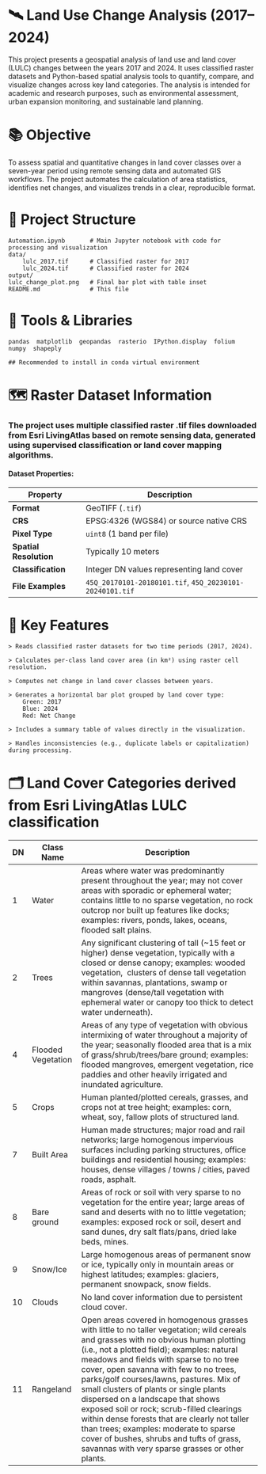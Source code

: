 # 🛰️ Land Use Change Analysis (2017–2024)

This project presents a geospatial analysis of land use and land cover (LULC) changes between the years 2017 and 2024. It uses classified raster datasets and Python-based spatial analysis tools to quantify, compare, and visualize changes across key land categories. The analysis is intended for academic and research purposes, such as environmental assessment, urban expansion monitoring, and sustainable land planning.

# 📚 Objective

To assess spatial and quantitative changes in land cover classes over a seven-year period using remote sensing data and automated GIS workflows. The project automates the calculation of area statistics, identifies net changes, and visualizes trends in a clear, reproducible format.

# 📁 Project Structure

    Automation.ipynb       # Main Jupyter notebook with code for processing and visualization
    data/
        lulc_2017.tif      # Classified raster for 2017
        lulc_2024.tif      # Classified raster for 2024
    output/
    lulc_change_plot.png   # Final bar plot with table inset
    README.md              # This file

# 🧰 Tools & Libraries 
    pandas  matplotlib  geopandas  rasterio  IPython.display  folium  numpy  shapeply

    ## Recommended to install in conda virtual environment

# 🗺️ Raster Dataset Information 
### The project uses multiple classified raster .tif files downloaded from Esri LivingAtlas based on remote sensing data, generated using supervised classification or land cover mapping algorithms.

#### Dataset Properties:

| Property           | Description                                              |
|-------------------|----------------------------------------------------------|
| **Format**         | GeoTIFF (`.tif`)                                         |
| **CRS**            | EPSG:4326 (WGS84) or source native CRS                   |
| **Pixel Type**     | `uint8` (1 band per file)                                |
| **Spatial Resolution** | Typically 10 meters                                 |
| **Classification** | Integer DN values representing land cover                |
| **File Examples**  | `45Q_20170101-20180101.tif`, `45Q_20230101-20240101.tif` |


    
# 🧪 Key Features

    > Reads classified raster datasets for two time periods (2017, 2024).

    > Calculates per-class land cover area (in km²) using raster cell resolution.

    > Computes net change in land cover classes between years.

    > Generates a horizontal bar plot grouped by land cover type:
        Green: 2017
        Blue: 2024
        Red: Net Change

    > Includes a summary table of values directly in the visualization.

    > Handles inconsistencies (e.g., duplicate labels or capitalization) during processing.   

#  🗂️ Land Cover Categories derived from Esri LivingAtlas LULC classification  
   | DN | Class Name         | Description |
   | -- | ------------------ | ------------ | 
   | 1  | Water              |  Areas where water was predominantly present throughout the year; may not cover areas with sporadic or ephemeral water; contains little to no sparse vegetation, no rock outcrop nor built up features like docks; examples: rivers, ponds, lakes, oceans, flooded salt plains. |
   | 2  | Trees              |  Any significant clustering of tall (~15 feet or higher) dense vegetation, typically with a closed or dense canopy; examples: wooded vegetation,  clusters of dense tall vegetation within savannas, plantations, swamp or mangroves (dense/tall vegetation with ephemeral water or canopy too thick to detect water underneath). |
   | 4  | Flooded Vegetation |  Areas of any type of vegetation with obvious intermixing of water throughout a majority of the year; seasonally flooded area that is a mix of grass/shrub/trees/bare ground; examples: flooded mangroves, emergent vegetation, rice paddies and other heavily irrigated and inundated agriculture. |
   | 5  | Crops              |  Human planted/plotted cereals, grasses, and crops not at tree height; examples: corn, wheat, soy, fallow plots of structured land. |
   | 7  | Built Area         |  Human made structures; major road and rail networks; large homogenous impervious surfaces including parking structures, office buildings and residential housing; examples: houses, dense villages / towns / cities, paved roads, asphalt. |
   | 8  | Bare ground        |  Areas of rock or soil with very sparse to no vegetation for the entire year; large areas of sand and deserts with no to little vegetation; examples: exposed rock or soil, desert and sand dunes, dry salt flats/pans, dried lake beds, mines. |
   | 9  | Snow/Ice           |  Large homogenous areas of permanent snow or ice, typically only in mountain areas or highest latitudes; examples: glaciers, permanent snowpack, snow fields. |
   | 10 | Clouds             |  No land cover information due to persistent cloud cover. |
   | 11 | Rangeland          |  Open areas covered in homogenous grasses with little to no taller vegetation; wild cereals and grasses with no obvious human plotting (i.e., not a plotted field); examples: natural meadows and fields with sparse to no tree cover, open savanna with few to no trees, parks/golf courses/lawns, pastures. Mix of small clusters of plants or single plants dispersed on a landscape that shows exposed soil or rock; scrub-filled clearings within dense forests that are clearly not taller than trees; examples: moderate to sparse cover of bushes, shrubs and tufts of grass, savannas with very sparse grasses or other plants. |


